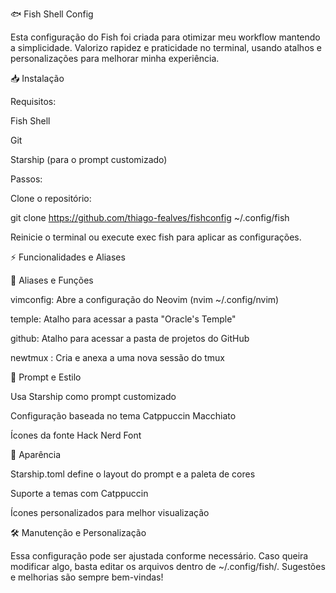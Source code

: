🐟 Fish Shell Config

Esta configuração do Fish foi criada para otimizar meu workflow mantendo a simplicidade. Valorizo rapidez e praticidade no terminal, usando atalhos e personalizações para melhorar minha experiência.

📥 Instalação

Requisitos:

Fish Shell

Git

Starship (para o prompt customizado)

Passos:

Clone o repositório:

git clone https://github.com/thiago-fealves/fishconfig ~/.config/fish

Reinicie o terminal ou execute exec fish para aplicar as configurações.

⚡ Funcionalidades e Aliases

🌟 Aliases e Funções

vimconfig: Abre a configuração do Neovim (nvim ~/.config/nvim)

temple: Atalho para acessar a pasta "Oracle's Temple"

github: Atalho para acessar a pasta de projetos do GitHub

newtmux <nome>: Cria e anexa a uma nova sessão do tmux

🚀 Prompt e Estilo

Usa Starship como prompt customizado

Configuração baseada no tema Catppuccin Macchiato

Ícones da fonte Hack Nerd Font

🎨 Aparência

Starship.toml define o layout do prompt e a paleta de cores

Suporte a temas com Catppuccin

Ícones personalizados para melhor visualização

🛠 Manutenção e Personalização

Essa configuração pode ser ajustada conforme necessário. Caso queira modificar algo, basta editar os arquivos dentro de ~/.config/fish/. Sugestões e melhorias são sempre bem-vindas!
